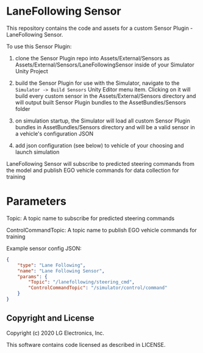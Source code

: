 # LaneFollowing Sensor

This repository contains the code and assets for a custom Sensor Plugin - LaneFollowing Sensor.

To use this Sensor Plugin:

1) clone the Sensor Plugin repo into Assets/External/Sensors as Assets/External/Sensors/LaneFollowingSensor inside of your Simulator Unity Project

2) build the Sensor Plugin for use with the Simulator, navigate to the `Simulator -> Build Sensors` Unity Editor menu item. Clicking on it will build every custom sensor in the Assets/External/Sensors directory and will output built Sensor Plugin bundles to the AssetBundles/Sensors folder

3) on simulation startup, the Simulator will load all custom Sensor Plugin bundles in AssetBundles/Sensors directory and will be a valid sensor in a vehicle's configuration JSON

4) add json configuration (see below) to vehicle of your choosing and launch simulation

LaneFollowing Sensor will subscribe to predicted steering commands from the model and publish EGO vehicle commands for data collection for training

# Parameters

Topic: A topic name to subscribe for predicted steering commands

ControlCommandTopic: A topic name to publish EGO vehicle commands for training

Example sensor config JSON:

```json
{
    "type": "Lane Following",
    "name": "Lane Following Sensor",
    "params": {
        "Topic": "/lanefollowing/steering_cmd",
        "ControlCommandTopic": "/simulator/control/command"
    }
}
```

## Copyright and License

Copyright (c) 2020 LG Electronics, Inc.

This software contains code licensed as described in LICENSE.

